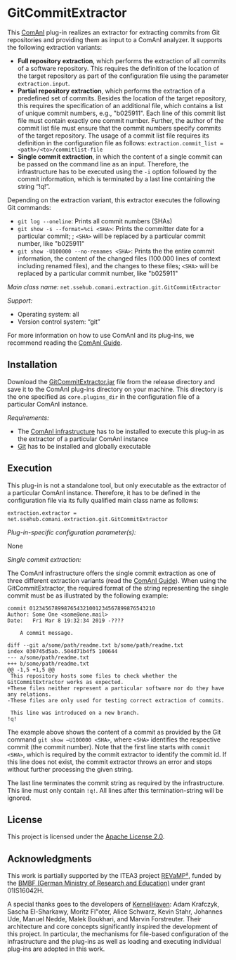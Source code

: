 # GitCommitExtractor
This [ComAnI](https://github.com/CommitAnalysisInfrastructure/ComAnI) plug-in realizes an extractor for extracting commits from Git repositories and providing them as input to a ComAnI analyzer. It supports the following extraction variants:

- **Full repository extraction**, which performs the extraction of all commits of a software repository. This requires the definition of the location of the target repository as part of the configuration file using the parameter `extraction.input`.
- **Partial repository extraction**, which performs the extraction of a predefined set of commits. Besides the location of the target repository, this requires the specification of an additional file, which contains a list of unique commit numbers, e.g.,  "b025911". Each line of this commit list file must contain exactly one commit number. Further, the author of the commit list file must ensure that the commit numbers specify commits of the target repository. The usage of a commit list file requires its definition in the configuration file as follows: `extraction.commit_list = <path>/<to>/commitlist-file`
- **Single commit extraction**, in which the content of a single commit can be passed on the command line as an input. Therefore, the infrastructure has to be executed using the `-i` option followed by the commit information, which is terminated by a last line containing the string “!q!”.

Depending on the extraction variant, this extractor executes the following Git commands:
- `git log --oneline`: Prints all commit numbers (SHAs)
- `git show -s --format=%ci <SHA>`: Prints the committer date for a particular commit; ; `<SHA>` will be replaced by a particular commit number, like "b025911"
- `git show -U100000 --no-renames <SHA>`: Prints the the entire commit information, the content of the changed files (100.000 lines of context including renamed files), and the changes to these files; `<SHA>` will be replaced by a particular commit number, like "b025911"

*Main class name:* `net.ssehub.comani.extraction.git.GitCommitExtractor`

*Support:*
- Operating system: all
- Version control system: “git”

For more information on how to use ComAnI and its plug-ins, we recommend reading the [ComAnI Guide](https://github.com/CommitAnalysisInfrastructure/ComAnI/blob/master/guide/ComAnI_Guide.pdf).

## Installation
Download the [GitCommitExtractor.jar](/release/GitCommitExtractor.jar) file from the release directory and save it to the ComAnI plug-ins directory on your machine. This directory is the one specified as `core.plugins_dir` in the configuration file of a particular ComAnI instance.

*Requirements:*
- The [ComAnI infrastructure](https://github.com/CommitAnalysisInfrastructure/ComAnI) has to be installed to execute this plug-in as the extractor of a particular ComAnI instance
-	[Git](https://git-scm.com/) has to be installed and globally executable

## Execution
This plug-in is not a standalone tool, but only executable as the extractor of a particular ComAnI instance. Therefore, it has to be defined in the configuration file via its fully qualified main class name as follows:

`extraction.extractor = net.ssehub.comani.extraction.git.GitCommitExtractor`

*Plug-in-specific configuration parameter(s):*

None

*Single commit extraction:*

The ComAnI infrastructure offers the single commit extraction as one of three different extraction variants (read the [ComAnI Guide](https://github.com/CommitAnalysisInfrastructure/ComAnI/blob/master/guide/ComAnI_Guide.pdf)). When using the GitCommitExtractor, the required format of the string representing the single commit must be as illustrated by the following example:

```
commit 0123456789987654321001234567899876543210
Author: Some One <some@one.mail>
Date:   Fri Mar 8 19:32:34 2019 -????

    A commit message.

diff --git a/some/path/readme.txt b/some/path/readme.txt
index 030745d5ab..504d71b4f5 100644
--- a/some/path/readme.txt
+++ b/some/path/readme.txt
@@ -1,5 +1,5 @@
 This repository hosts some files to check whether the GitCommitExtractor works as expected.
+These files neither represent a particular software nor do they have any relations.
-These files are only used for testing correct extraction of commits.

 This line was introduced on a new branch.
!q!
```

The example above shows the content of a commit as provided by the Git command `git show –U100000 <SHA>`, where `<SHA>` identifies the respective commit (the commit number). Note that the first line starts with `commit <SHA>`, which is required by the commit extractor to identify the commit id. If this line does not exist, the commit extractor throws an error and stops without further processing the given string.

The last line terminates the commit string as required by the infrastructure. This line must only contain `!q!`. All lines after this termination-string will be ignored.

## License
This project is licensed under the [Apache License 2.0](https://www.apache.org/licenses/LICENSE-2.0.html).

## Acknowledgments
This work is partially supported by the ITEA3 project [REVaMP²](http://www.revamp2-project.eu/), funded by the [BMBF (German Ministry of Research and Education)](https://www.bmbf.de/) under grant 01IS16042H.

A special thanks goes to the developers of [KernelHaven](https://github.com/KernelHaven/): Adam Krafczyk, Sascha El-Sharkawy, Moritz Fl\"oter, Alice Schwarz, Kevin Stahr, Johannes Ude, Manuel Nedde, Malek Boukhari, and Marvin Forstreuter. Their architecture and core concepts significantly inspired the development of this project. In particular, the mechanisms for file-based configuration of the infrastructure and the plug-ins as well as loading and executing individual plug-ins are adopted in this work.
